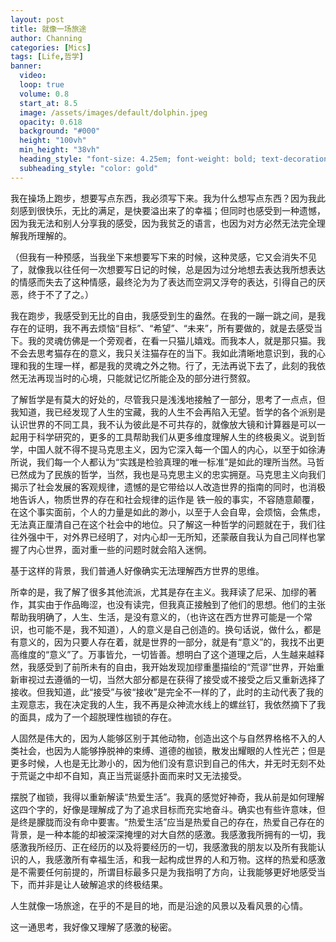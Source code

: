 ```yaml
---
layout: post
title: 就像一场旅途
author: Channing
categories: [Mics]
tags: [Life,哲学]
banner:
  video:
  loop: true
  volume: 0.8
  start_at: 8.5
  image: /assets/images/default/dolphin.jpeg
  opacity: 0.618
  background: "#000"
  height: "100vh"
  min_height: "38vh"
  heading_style: "font-size: 4.25em; font-weight: bold; text-decoration: underline"
  subheading_style: "color: gold"
---
```


我在操场上跑步，想要写点东西，我必须写下来。我为什么想写点东西？因为我此刻感到很快乐，无比的满足，是快要溢出来了的幸福；但同时也感受到一种遗憾，因为我无法和别人分享我的感受，因为我贫乏的语言，也因为对方必然无法完全理解我所理解的。

（但我有一种预感，当我坐下来想要写下来的时候，这种灵感，它又会消失不见了，就像我以往任何一次想要写日记的时候，总是因为过分地想去表达我所想表达的情感而失去了这种情感，最终沦为为了表达而空洞又浮夸的表达，引得自己的厌恶，终于不了了之。）

我在跑步，我感受到无比的自由，我感受到生的盎然。在我的一蹦一跳之间，是我存在的证明，我不再去烦恼“目标”、“希望”、“未来”，所有要做的，就是去感受当下。我的灵魂仿佛是一个旁观者，在看一只猫儿嬉戏。而我本人，就是那只猫。我不会去思考猫存在的意义，我只关注猫存在的当下。我如此清晰地意识到，我的心理和我的生理一样，都是我的灵魂之外之物。行了，无法再说下去了，此刻的我依然无法再现当时的心境，只能就记忆所能企及的部分进行赘叙。

了解哲学是有莫大的好处的，尽管我只是浅浅地接触了一部分，思考了一点点，但我知道，我已经发现了人生的宝藏，我的人生不会再陷入无望。哲学的各个派别是认识世界的不同工具，我不认为彼此是不可共存的，就像放大镜和计算器是可以一起用于科学研究的，更多的工具帮助我们从更多维度理解人生的终极奥义。说到哲学，中国人就不得不提马克思主义，因为它深入每一个国人的内心，以至于如徐涛所说，我们每一个人都认为“实践是检验真理的唯一标准”是如此的理所当然。马哲已然成为了民族的哲学，当然，我也是马克思主义的忠实拥趸。马克思主义向我们揭示了社会发展的客观规律，遗憾的是它带给以人改造世界的指南的同时，也消极地告诉人，物质世界的存在和社会规律的运作是 铁一般的事实，不容随意颠覆，在这个事实面前，个人的力量是如此的渺小，以至于人会自卑，会烦恼，会焦虑，无法真正厘清自己在这个社会中的地位。只了解这一种哲学的问题就在于，我们往往外强中干，对外界已经明了，对内心却一无所知，还蒙蔽自我认为自己同样也掌握了内心世界，面对重一些的问题时就会陷入迷惘。

基于这样的背景，我们普通人好像确实无法理解西方世界的思维。

所幸的是，我了解了很多其他流派，尤其是存在主义。我拜读了尼采、加缪的著作，其实由于作品晦涩，也没有读完，但我真正接触到了他们的思想。他们的主张帮助我明确了，人生、生活，是没有意义的，（也许这在西方世界可能是一个常识，也可能不是，我不知道），人的意义是自己创造的。换句话说，做什么，都是有意义的，因为只要人存在着，就是世界的一部分，就是有“意义”的，我找不出更高维度的“意义”了。万事皆允，一切皆善。想明白了这个道理之后，人生越来越释然，我感受到了前所未有的自由，我开始发现加缪重墨描绘的“荒谬”世界，开始重新审视过去遵循的一切，当然大部分都是在获得了接受或不接受之后又重新选择了接收。但我知道，此“接受”与彼“接收”是完全不一样的了，此时的主动代表了我的主观意志，我在决定我的人生，我不再是众神流水线上的螺丝钉，我依然摘下了我的面具，成为了一个超脱理性枷锁的存在。

人固然是伟大的，因为人能够区别于其他动物，创造出这个与自然界格格不入的人类社会，也因为人能够挣脱神的束缚、道德的枷锁，散发出耀眼的人性光芒；但是更多时候，人也是无比渺小的，因为他们没有意识到自己的伟大，并无时无刻不处于荒诞之中却不自知，真正当荒诞感扑面而来时又无法接受。

摆脱了枷锁，我得以重新解读“热爱生活”。我真的感觉好神奇，我从前是如何理解这四个字的，好像是理解成了为了追求目标而充实地奋斗。确实也有些许意味，但是终是朦胧而没有命中要害。“热爱生活”应当是热爱自己的存在，热爱自己存在的背景，是一种本能的却被深深掩埋的对大自然的感激。我感激我所拥有的一切，我感激我所经历、正在经历的以及将要经历的一切，我感激我的朋友以及所有我能认识的人，我感激所有幸福生活，和我一起构成世界的人和万物。这样的热爱和感激是不需要任何前提的，所谓目标最多只是为我指明了方向，让我能够更好地感受当下，而并非是让人破解追求的终极结果。

人生就像一场旅途，在乎的不是目的地，而是沿途的风景以及看风景的心情。

这一通思考，我好像又理解了感激的秘密。